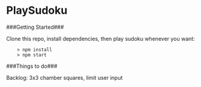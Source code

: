 # PlaySudoku

###Getting Started###

Clone this repo, install dependencies, then play sudoku whenever you want:

```
	> npm install
	> npm start
```

###Things to do###

Backlog: 3x3 chamber squares, limit user input
